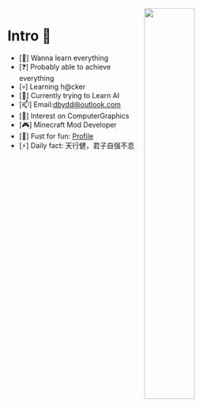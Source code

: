 <img width="45%" align="right" src="https://metrics.lecoq.io/dbydd?template=classic&isocalendar=1&languages=1&lines=1&stars=1&activity=1&introduction=1&base=header%2C%20activity%2C%20community%2C%20repositories%2C%20metadata&base.indepth=false&base.hireable=false&base.skip=false&isocalendar=false&isocalendar.duration=full-year&languages=false&languages.ignored=ZenScript%2C%20Jupyter%20Notebook&languages.limit=8&languages.threshold=0%25&languages.other=true&languages.colors=github&languages.sections=most-used&languages.indepth=false&languages.analysis.timeout=15&languages.analysis.timeout.repositories=7.5&languages.categories=markup%2C%20programming&languages.recent.categories=markup%2C%20programming&languages.recent.load=300&languages.recent.days=14&lines=false&lines.sections=base&lines.repositories.limit=4&lines.history.limit=1&lines.delay=0&stars=false&stars.limit=4&activity=false&activity.limit=3&activity.load=300&activity.days=14&activity.visibility=all&activity.timestamps=false&activity.filter=all&introduction=false&introduction.title=true&config.timezone=Etc%2FGMT-8&config.twemoji=true" />
</a>

# Intro 👋

* [📕] Wanna learn everything
* [❓] Probably able to achieve everything
* [💀] Learning h@cker
* [🧠] Currently trying to Learn AI
* [📫] Email:<dbydd@outlook.com>
* [👀] Interest on ComputerGraphics
* [🎮] Minecraft Mod Developer
* [🎵] Fust for fun: [Profile](https://docs.codersrank.io/users/dbydd)
* [⚡] Daily fact: 天行健，君子自强不息
